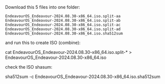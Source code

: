 Download this 5 files into one folder:

    EndeavourOS_Endeavour-2024.08.30-x86_64.iso.split-aa
    EndeavourOS_Endeavour-2024.08.30-x86_64.iso.split-ab
    EndeavourOS_Endeavour-2024.08.30-x86_64.iso.split-ac
    EndeavourOS_Endeavour-2024.08.30-x86_64.iso.split-ad
    EndeavourOS_Endeavour-2024.08.30-x86_64.iso.sha512sum

and run this to create ISO (combine):

cat EndeavourOS_Endeavour-2024.08.30-x86_64.iso.split-* > EndeavourOS_Endeavour-2024.08.30-x86_64.iso

check the ISO shasum:

sha512sum -c EndeavourOS_Endeavour-2024.08.30-x86_64.iso.sha512sum
